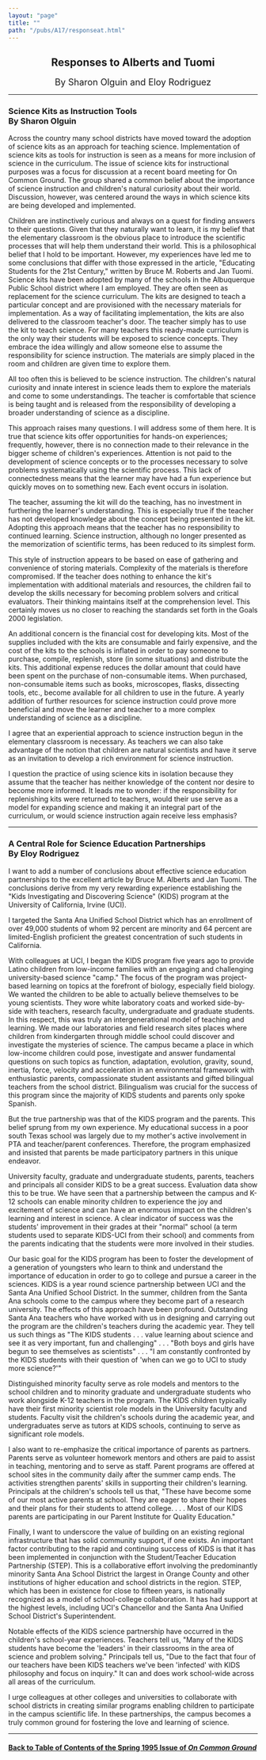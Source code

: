 ```yaml
---
layout: "page"
title: ""
path: "/pubs/A17/responseat.html"
---
```

<main>
<center><h2>
Responses to Alberts and Tuomi</h2>
<font size="+1">By Sharon Olguin and Eloy Rodriguez</font>
</center>
<hr/>
<h3> Science Kits as Instruction Tools<br/>
By Sharon Olguin</h3>
Across the country many school districts have moved toward the adoption of
science kits as an approach for teaching science. Implementation of
science kits as tools for instruction is seen as a means for more
inclusion of science in the curriculum. The issue of science kits for
instructional purposes was a focus for discussion at a recent board
meeting for On Common Ground. The group shared a common belief about the
importance of science instruction and children's natural curiosity about
their world. Discussion, however, was centered around the ways in which
science kits are being developed and implemented.
<p>
Children are instinctively curious and always on a quest for finding
answers to their questions. Given that they naturally want to learn, it is
my belief that the elementary classroom is the obvious place to introduce
the scientific processes that will help them understand their world. This
is a philosophical belief that I hold to be important. However, my
experiences have led me to some conclusions that differ with those
expressed in the article, "Educating Students for the 21st Century,"
written by Bruce M. Roberts and Jan Tuomi. Science kits have been adopted
by many of the schools in the Albuquerque Public School district where I
am employed. They are often seen as replacement for the science
curriculum. The kits are designed to teach a particular concept and are
provisioned with the necessary materials for implementation. As a way of
facilitating implementation, the kits are also delivered to the classroom
teacher's door. The teacher simply has to use the kit to teach science.
For many teachers this ready-made curriculum is the only way their
students will be exposed to science concepts. They embrace the idea
willingly and allow someone else to assume the responsibility for science
instruction. The materials are simply placed in the room and children are
given time to explore them.
</p><p>
All too often this is believed to be science instruction. The children's
natural curiosity and innate interest in science leads them to explore the
materials and come to some understandings. The teacher is comfortable that
science is being taught and is released from the responsibility of
developing a broader understanding of science as a discipline.
</p><p>
This approach raises many questions. I will address some of them here. It
is true that science kits offer opportunities for hands-on experiences;
frequently, however, there is no connection made to their relevance in the
bigger scheme of children's experiences. Attention is not paid to the
development of science concepts or to the processes necessary to solve
problems systematically using the scientific process. This lack of
connectedness means that the learner may have had a fun experience but
quickly moves on to something new. Each event occurs in isolation.
</p><p>
The teacher, assuming the kit will do the teaching, has no investment in
furthering the learner's understanding. This is especially true if the
teacher has not developed knowledge about the concept being presented in
the kit. Adopting this approach means that the teacher has no
responsibility to continued learning. Science instruction, although no
longer presented as the memorization of scientific terms, has been reduced
to its simplest form.
</p><p>
This style of instruction appears to be based on ease of gathering and
convenience of storing materials. Complexity of the materials is therefore
compromised. If the teacher does nothing to enhance the kit's
implementation with additional materials and resources, the children fail
to develop the skills necessary for becoming problem solvers and critical
evaluators. Their thinking maintains itself at the comprehension level.
This certainly moves us no closer to reaching the standards set forth in
the Goals 2000 legislation.
</p><p>
An additional concern is the financial cost for developing kits. Most of
the supplies included with the kits are consumable and fairly expensive,
and the cost of the kits to the schools is inflated in order to pay
someone to purchase, compile, replenish, store (in some situations) and
distribute the kits. This additional expense reduces the dollar amount
that could have been spent on the purchase of non-consumable items. When
purchased, non-consumable items such as books, microscopes, flasks,
dissecting tools, etc., become available for all children to use in the
future. A yearly addition of further resources for science instruction
could prove more beneficial and move the learner and teacher to a more
complex understanding of science as a discipline.
</p><p>
I agree that an experiential approach to science instruction begun in the
elementary classroom is necessary. As teachers we can also take advantage
of the notion that children are natural scientists and have it serve as an
invitation to develop a rich environment for science instruction.
</p><p>
I question the practice of using science kits in isolation because they
assume that the teacher has neither knowledge of the content nor desire to
become more informed. It leads me to wonder: if the responsibility for
replenishing kits were returned to teachers, would their use serve as a
model for expanding science and making it an integral part of the
curriculum, or would science instruction again receive less emphasis?
</p><hr/>
<h3> A Central Role for Science Education Partnerships<br/>
By Eloy Rodriguez</h3>
I want to add a number of conclusions about effective science education
partnerships to the excellent article by Bruce M. Alberts and Jan Tuomi.
The conclusions derive from my very rewarding experience establishing the
"Kids Investigating and Discovering Science" (KIDS) program at the
University of California, Irvine (UCI).
<p>
I targeted the Santa Ana Unified School District which has an enrollment
of over 49,000 students of whom 92 percent are minority and 64 percent are
limited-English proficient   the greatest concentration of such students
in California.
</p><p>
With colleagues at UCI, I began the KIDS program five years ago to provide
Latino children from low-income families with an engaging and challenging
university-based science "camp." The focus of the program was
project-based learning on topics at the forefront of biology, especially
field biology. We wanted the children to be able to actually believe
themselves to be young scientists. They wore white laboratory coats and
worked side-by-side with teachers, research faculty, undergraduate and
graduate students. In this respect, this was truly an intergenerational
model of teaching and learning. We made our laboratories and field
research sites places where children from kindergarten through middle
school could discover and investigate the mysteries of science. The campus
became a place in which low-income children could pose, investigate and
answer fundamental questions on such topics as function, adaptation,
evolution, gravity, sound, inertia, force, velocity and acceleration in an
environmental framework with enthusiastic parents, compassionate student
assistants and gifted bilingual teachers from the school district.
Bilingualism was crucial for the success of this program since the
majority of KIDS students and parents only spoke Spanish.
</p><p>
But the true partnership was that of the KIDS program and the parents.
This belief sprung from my own experience. My educational success in a
poor south Texas school was largely due to my mother's active involvement
in PTA and teacher/parent conferences. Therefore, the program emphasized
and insisted that parents be made participatory partners in this unique
endeavor.
</p><p>
University faculty, graduate and undergraduate students, parents, teachers
and principals all consider KIDS to be a great success. Evaluation data
show this to be true. We have seen that a partnership between the campus
and K-12 schools can enable minority children to experience the joy and
excitement of science and can have an enormous impact on the children's
learning and interest in science. A clear indicator of success was the
students' improvement in their grades at their "normal" school (a term
students used to separate KIDS-UCI from their school) and comments from
the parents indicating that the students were more involved in their
studies.
</p><p>
Our basic goal for the KIDS program has been to foster the development of
a generation of youngsters who learn to think and understand the
importance of education in order to go to college and pursue a career in
the sciences. KIDS is a year round science partnership between UCI and the
Santa Ana Unified School District. In the summer, children from the Santa
Ana schools come to the campus where they become part of a research
university. The effects of this approach have been profound. Outstanding
Santa Ana teachers who have worked with us in designing and carrying out
the program are the children's teachers during the academic year. They
tell us such things as "The KIDS students . . . value learning about
science and see it as very important, fun and challenging" . . . "Both
boys and girls have begun to see themselves as scientists" . . . "I am
constantly confronted by the KIDS students with their question of 'when
can we go to UCI to study more science?'"
</p><p>
Distinguished minority faculty serve as role models and mentors to the
school children and to minority graduate and undergraduate students who
work alongside K-12 teachers in the program. The KIDS children typically
have their first minority scientist role models in the University faculty
and students. Faculty visit the children's schools during the academic
year, and undergraduates serve as tutors at KIDS schools, continuing to
serve as significant role models.
</p><p>
I also want to re-emphasize the critical importance of parents as
partners. Parents serve as volunteer homework mentors and others are paid
to assist in teaching, mentoring and to serve as staff. Parent programs
are offered at school sites in the community daily after the summer camp
ends. The activities strengthen parents' skills in supporting their
children's learning. Principals at the children's schools tell us that,
"These have become some of our most active parents at school. They are
eager to share their hopes and their plans for their students to attend
college. . . . Most of our KIDS parents are participating in our Parent
Institute for Quality Education."
</p><p>
Finally, I want to underscore the value of building on an existing
regional infrastructure that has solid community support, if one exists.
An important factor contributing to the rapid and continuing success of
KIDS is that it has been implemented in conjunction with the
Student/Teacher Education Partnership (STEP). This is a collaborative
effort involving the predominantly minority Santa Ana School District
the largest in Orange County   and other institutions of higher education
and school districts in the region. STEP, which has been in existence for
close to fifteen years, is nationally recognized as a model of
school-college collaboration. It has had support at the highest levels,
including UCI's Chancellor and the Santa Ana Unified School District's
Superintendent.
</p><p>
Notable effects of the KIDS science partnership have occurred in the
children's school-year experiences. Teachers tell us, "Many of the KIDS
students have become the 'leaders' in their classrooms in the area of
science and problem solving." Principals tell us, "Due to the fact that
four of our teachers have been KIDS teachers we've been 'infected' with
KIDS philosophy and focus on inquiry." It can and does work school-wide
across all areas of the curriculum.
</p><p>
I urge colleagues at other colleges and universities to collaborate with
school districts in creating similar programs enabling children to
participate in the campus scientific life. In these partnerships, the
campus becomes a truly common ground for fostering the love and learning
of science.
</p><hr/>
<h4><a href="/pubs/A17/">Back to
Table of Contents of the Spring 1995 Issue of <i>On Common
Ground</i></a>
</h4>
</main>
